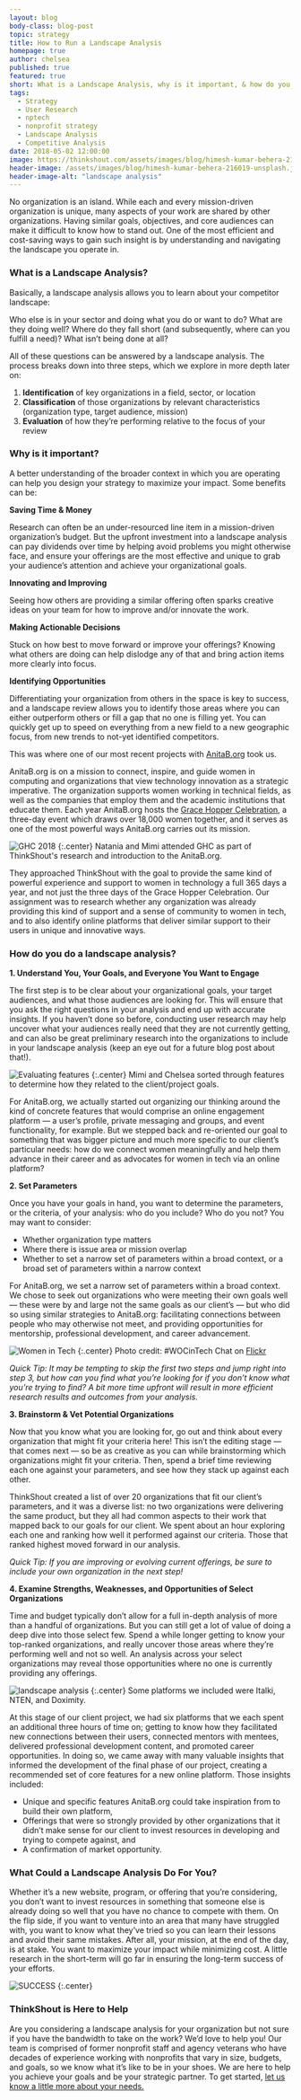 ```yaml
---
layout: blog
body-class: blog-post
topic: strategy
title: How to Run a Landscape Analysis
homepage: true
author: chelsea
published: true
featured: true
short: What is a Landscape Analysis, why is it important, & how do you do it?
tags:
  - Strategy
  - User Research
  - nptech
  - nonprofit strategy
  - Landscape Analysis
  - Competitive Analysis
date: 2018-05-02 12:00:00
image: https://thinkshout.com/assets/images/blog/himesh-kumar-behera-216019-unsplash.jpg
header-image: /assets/images/blog/himesh-kumar-behera-216019-unsplash.jpg
header-image-alt: "landscape analysis"
---
```


No organization is an island. While each and every mission-driven organization is unique, many aspects of your work are shared by other organizations. Having similar goals, objectives, and core audiences can make it difficult to know how to stand out. One of the most efficient and cost-saving ways to gain such insight is by understanding and navigating the landscape you operate in.

### What is a Landscape Analysis?
Basically, a landscape analysis allows you to learn about your competitor landscape:

Who else is in your sector and doing what you do or want to do? What are they doing well? Where do they fall short (and subsequently, where can you fulfill a need)? What isn’t being done at all?

All of these questions can be answered by a landscape analysis. The process breaks down into three steps, which we explore in more depth later on:
1. **Identification** of key organizations in a field, sector, or location
2. **Classification** of those organizations by relevant characteristics (organization type, target audience, mission)
3. **Evaluation** of how they’re performing relative to the focus of your review

### Why is it important?
A better understanding of the broader context in which you are operating can help you design your strategy to maximize your impact. Some benefits can be:

**Saving Time & Money**

Research can often be an under-resourced line item in a mission-driven organization’s budget. But the upfront investment into a landscape analysis can pay dividends over time by helping avoid problems you might otherwise face, and ensure your offerings are the most effective and unique to grab your audience’s attention and achieve your organizational goals.

**Innovating and Improving**

Seeing how others are providing a similar offering often sparks creative ideas on your team for how to improve and/or innovate the work.

**Making Actionable Decisions**

Stuck on how best to move forward or improve your offerings? Knowing what others are doing can help dislodge any of that and bring action items more clearly into focus.

**Identifying Opportunities**

Differentiating your organization from others in the space is key to success, and a landscape review allows you to identify those areas where you can either outperform others or fill a gap that no one is filling yet. You can quickly get up to speed on everything from a new field to a new geographic focus, from new trends to not-yet identified competitors.

This was where one of our most recent projects with [AnitaB.org](https://anitab.org/) took us.

AnitaB.org is on a mission to connect, inspire, and guide women in computing and organizations that view technology innovation as a strategic imperative. The organization supports women working in technical fields, as well as the companies that employ them and the academic institutions that educate them. Each year AnitaB.org hosts the [Grace Hopper Celebration](https://ghc.anitab.org/), a three-day event which draws over 18,000 women together, and it serves as one of the most powerful ways AnitaB.org carries out its mission.

![GHC 2018](/assets/images/blog/GHC_2018.jpg)
{:.center}
<span class="caption"><i class="fa fa-caret-up"></i>Natania and Mimi attended GHC as part of ThinkShout's research and introduction to the AnitaB.org.</span>

They approached ThinkShout with the goal to provide the same kind of powerful experience and support to women in technology a full 365 days a year, and not just the three days of the Grace Hopper Celebration. Our assignment was to research whether any organization was already providing this kind of support and a sense of community to women in tech, and to also identify online platforms that deliver similar support to their users in unique and innovative ways.

### How do you do a landscape analysis?

**1. Understand You, Your Goals, and Everyone You Want to Engage**

The first step is to be clear about your organizational goals, your target audiences, and what those audiences are looking for. This will ensure that you ask the right questions in your analysis and end up with accurate insights. If you haven’t done so before, conducting user research may help uncover what your audiences really need that they are not currently getting, and can also be great preliminary research into the organizations to include in your landscape analysis (keep an eye out for a future blog post about that!).

![Evaluating features](/assets/images/blog/Mimi_Chelsea_Posts.jpg)
{:.center}
<span class="caption"><i class="fa fa-caret-up"></i>Mimi and Chelsea sorted through features to determine how they related to the client/project goals.</span>

For AnitaB.org, we actually started out organizing our thinking around the kind of concrete features that would comprise an online engagement platform — a user’s profile, private messaging and groups, and event functionality, for example. But we stepped back and re-oriented our goal to something that was bigger picture and much more specific to our client’s particular needs: how do we connect women meaningfully and help them advance in their career and as advocates for women in tech via an online platform?

**2. Set Parameters**

Once you have your goals in hand, you want to determine the parameters, or the criteria, of your analysis: who do you include? Who do you not? You may want to consider:
- Whether organization type matters
- Where there is issue area or mission overlap
- Whether to set a narrow set of parameters within a broad context, or a broad set of parameters within a narrow context

For AnitaB.org, we set a narrow set of parameters within a broad context. We chose to seek out organizations who were meeting their own goals well — these were by and large not the same goals as our client’s — but who did so using similar strategies to AnitaB.org: facilitating connections between people who may otherwise not meet, and providing opportunities for mentorship, professional development, and career advancement.

![Women in Tech](/assets/images/blog/WOC_tech_chat.jpg)
{:.center}
<span class="caption"><i class="fa fa-caret-up"></i>Photo credit: #WOCinTech Chat on [Flickr](www.flickr.com)</span>

*Quick Tip: It may be tempting to skip the first two steps and jump right into step 3, but how can you find what you’re looking for if you don’t know what you’re trying to find? A bit more time upfront will result in more efficient research results and outcomes from your analysis.*

**3. Brainstorm & Vet Potential Organizations**

Now that you know what you are looking for, go out and think about every organization that might fit your criteria here! This isn’t the editing stage — that comes next — so be as creative as you can while brainstorming which organizations might fit your criteria. Then, spend a brief time reviewing each one against your parameters, and see how they stack up against each other.

ThinkShout created a list of over 20 organizations that fit our client’s parameters, and it was a diverse list: no two organizations were delivering the same product, but they all had common aspects to their work that mapped back to our goals for our client. We spent about an hour exploring each one and ranking how well it performed against our criteria. Those that ranked highest moved forward in our analysis.

*Quick Tip: If you are improving or evolving current offerings, be sure to include your own organization in the next step!*

**4. Examine Strengths, Weaknesses, and Opportunities of Select Organizations**

Time and budget typically don’t allow for a full in-depth analysis of more than a handful of organizations. But you can still get a lot of value of doing a deep dive into those select few. Spend a while longer getting to know your top-ranked organizations, and really uncover those areas where they’re performing well and not so well. An analysis across your select organizations may reveal those opportunities where no one is currently providing any offerings.

![landscape analysis](/assets/images/blog/anita-b-landscape-analysis.jpg)
{:.center}
<span class="caption"><i class="fa fa-caret-up"></i>Some platforms we included were Italki, NTEN, and Doximity.</span>

At this stage of our client project, we had six platforms that we each spent an additional three hours of time on; getting to know how they facilitated new connections between their users, connected mentors with mentees, delivered professional development content, and promoted career opportunities. In doing so, we came away with many valuable insights that informed the development of the final phase of our project, creating a recommended set of core features for a new online platform. Those insights included:
  - Unique and specific features AnitaB.org could take inspiration from to build their own platform,
  - Offerings that were so strongly provided by other organizations that it didn’t make sense for our client to invest resources in developing and trying to compete against, and
  - A confirmation of market opportunity.

### What Could a Landscape Analysis Do For You?
Whether it’s a new website, program, or offering that you’re considering, you don’t want to invest resources in something that someone else is already doing so well that you have no chance to compete with them. On the flip side, if you want to venture into an area that many have struggled with, you want to know what they’ve tried so you can learn their lessons and avoid their same mistakes. After all, your mission, at the end of the day, is at stake. You want to maximize your impact while minimizing cost. A little research in the short-term will go far in ensuring the long-term success of your efforts.

![SUCCESS](/assets/images/blog/high_five.gif)
{:.center}

### ThinkShout is Here to Help
Are you considering a landscape analysis for your organization but not sure if you have the bandwidth to take on the work? We’d love to help you! Our team is comprised of former nonprofit staff and agency veterans who have decades of experience working with nonprofits that vary in size, budgets, and goals, so we know what it’s like to be in your shoes. We are here to help you achieve your goals and be your strategic partner. To get started, [let us know a little more about your needs.](https://thinkshout.com/contact/)
